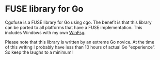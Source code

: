 # FUSE library for Go

Cgofuse is a FUSE library for Go using cgo. The benefit is that this library can be ported to all platforms that have a FUSE implementation. This includes Windows with my own [WinFsp](https://github.com/billziss-gh/winfsp).

Please note that this library is written by an extreme Go novice. At the time of this writing I probably have less than 10 hours of actual Go "experience". So keep the laughs to a minimum!
